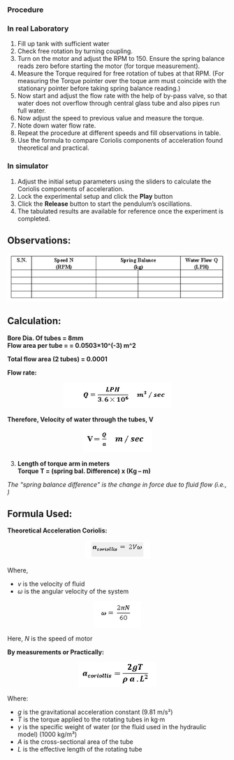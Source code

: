 ### Procedure
### In real Laboratory

1. Fill up tank with sufficient water  
2. Check free rotation by turning coupling.  
3. Turn on the motor and adjust the RPM to 150. Ensure the spring balance reads zero before starting the motor (for torque measurement).  
4. Measure the Torque required for free rotation of tubes at that RPM. (For measuring the Torque pointer over the toque arm must coincide with the stationary pointer before taking spring balance reading.)  
5. Now start and adjust the flow rate with the help of by-pass valve, so that water does not overflow through central glass tube and also pipes run full water.  
6. Now adjust the speed to previous value and measure the torque.  
7. Note down water flow rate.  
8. Repeat the procedure at different speeds and fill observations in table.  
9. Use the formula to compare Coriolis components of acceleration found theoretical and practical.  

### In simulator

1. Adjust the initial setup parameters using the sliders to calculate the Coriolis components of acceleration.  
2. Lock the experimental setup and click the **Play** button  
3. Click the **Release** button to start the pendulum’s oscillations.  
4. The tabulated results are available for reference once the experiment is completed.  

## Observations:

<p align="center">
  <img src="images/observation-table.png" alt="Observation Table">
</p>

## Calculation:

**Bore Dia. Of tubes = 8mm**  
**Flow area per tube = = 0.0503×10^(-3) m^2** 

**Total flow area (2 tubes) = 0.0001**  

**Flow rate:**  
<p align="center">
  <img src="images/flow-rate.png" alt="Flow Rate Formula">
</p>

**Therefore, Velocity of water through the tubes, V**  
<p align="center">
  <img src="images/velocity.png" alt="Velocity Formula">
</p>

3) **Length of torque arm in meters**  
**Torque T = (spring bal. Difference) x (Kg – m)** 

*The "spring balance difference" is the change in force due to fluid flow (i.e., )*

## Formula Used:

**Theoretical Acceleration Coriolis:**  
<p align="center">
  <img src="images/theoretical-coriolis.png" alt="Theoretical Coriolis Formula">
</p>

Where,  
* *v* is the velocity of fluid  
* *ω* is the angular velocity of the system  

<p align="center">
  <img src="images/theoretical-coriolis1.png" alt="Theoretical Coriolis Formula1">
</p>

Here, *N* is the speed of motor  

**By measurements or Practically:**  
<p align="center">
  <img src="images/practical-coriolis.png" alt="Practical Coriolis Formula">
</p>

Where:  
* *g* is the gravitational acceleration constant (9.81 m/s²)  
* *T* is the torque applied to the rotating tubes in kg·m  
* *γ* is the specific weight of water (or the fluid used in the hydraulic model) (1000 kg/m³)  
* *A* is the cross-sectional area of the tube  
* *L* is the effective length of the rotating tube
